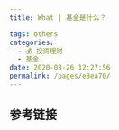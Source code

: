 ```yaml
---
title: What | 基金是什么？

tags: others
categories: 
  - 💰 投资理财
  - 基金
date: 2020-08-26 12:27:56
permalink: /pages/e8ea70/
---
```



## 参考链接
